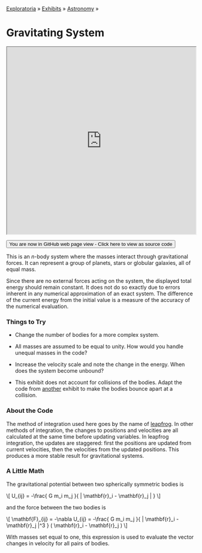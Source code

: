 [Exploratoria]( http://exploratoria.github.io ) &raquo; [Exhibits]( http://exploratoria.github.io/exhibits/ ) &raquo;
[Astronomy]( http://exploratoria.github.io/exhibits/astronomy/ ) &raquo;

# Gravitating System

<iframe src=https://exploratoria.github.io/lib/code-edit-view/code-edit-view.html#http://exploratoria.github.io/exhibits/astronomy/gravitating-system/gravitating-system.html width=100% height=500px></iframe>

<span style="display: none">_View as a web page to see the content of this iframe_</span>

<span style="display: none"> [You are now in GitHub source code view - Click here to view as a web page]( http://exploratoria.github.io/exhibits/astronomy/gravitating-system/index.html 'View file as a web page' ) </span>
<input type=button value="You are now in GitHub web page view - Click here to view as source code" onclick="window.location.href='https://github.com/exploratoria/exploratoria.github.io/tree/master/exhibits/astronomy/gravitating-system/'" />

This is an <i>n</i>-body system where the masses interact through gravitational forces. It can represent a group of planets, stars or globular galaxies, all of equal mass.

Since there are no external forces acting on the system, the displayed total energy should remain constant. It does not do so exactly due to errors inherent in any numerical approximation of an exact system. The difference of the current energy from the initial value is a measure of the accuracy of the numerical evaluation.

### Things to Try

* Change the number of bodies for a more complex system.

* All masses are assumed to be equal to unity. How would you handle unequal masses in the code?

* Increase the velocity scale and note the change in the energy. When does the system become unbound?

* This exhibit does not account for collisions of the bodies. Adapt the code from [another](http://exploratoria.github.io/exhibits/mechanics/elastic-collisions-in-3d/) exhibit to make the bodies bounce apart at a collision.

### About the Code

The method of integration used here goes by the name of [leapfrog](https://en.wikipedia.org/wiki/Leapfrog_integration). In other methods of integration, the changes to positions and velocities are all calculated at the same time before updating variables. In leapfrog integration, the updates are staggered: first the positions are updated from current velocities, then the velocities from the updated positions. This produces a more stable result for gravitational systems.

### A Little Math

The gravitational potential between two spherically symmetric bodies is

\\[ U\_{ij} = -\frac{ G m\_i m\_j }{ | \mathbf{r}\_i - \mathbf{r}\_j | } \\]

and the force between the two bodies is

\\[ \mathbf{F}\_{ij} = -\nabla U\_{ij}
= -\frac{ G m\_i m\_j }{ | \mathbf{r}\_i - \mathbf{r}\_j |^3 } ( \mathbf{r}\_i - \mathbf{r}\_j ) \\]

With masses set equal to one, this expression is used to evaluate the vector changes in velocity for all pairs of bodies.
